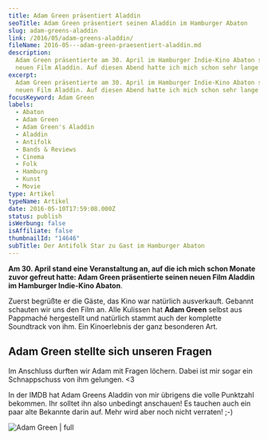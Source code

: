 ```yaml
---
title: Adam Green präsentiert Aladdin
seoTitle: Adam Green präsentiert seinen Aladdin im Hamburger Abaton
slug: adam-greens-aladdin
link: /2016/05/adam-greens-aladdin/
fileName: 2016-05---adam-green-praesentiert-aladdin.md
description:
  Adam Green präsentierte am 30. April im Hamburger Indie-Kino Abaton seinen
  neuen Film Aladdin. Auf diesen Abend hatte ich mich schon sehr lange gefreut.
excerpt:
  Adam Green präsentierte am 30. April im Hamburger Indie-Kino Abaton seinen
  neuen Film Aladdin. Auf diesen Abend hatte ich mich schon sehr lange gefreut.
focusKeyword: Adam Green
labels:
  - Abaton
  - Adam Green
  - Adam Green's Aladdin
  - Aladdin
  - Antifolk
  - Bands & Reviews
  - Cinema
  - Folk
  - Hamburg
  - Kunst
  - Movie
type: Artikel
typeName: Artikel
date: 2016-05-10T17:59:08.000Z
status: publish
isWerbung: false
isAffiliate: false
thumbnailId: "14646"
subTitle: Der Antifolk Star zu Gast im Hamburger Abaton
---
```


<strong>Am 30. April stand eine Veranstaltung an, auf die ich mich schon Monate
zuvor gefreut hatte: Adam Green präsentierte seinen neuen Film Aladdin im
Hamburger Indie-Kino Abaton</strong>.

Zuerst begrüßte er die Gäste, das Kino war natürlich ausverkauft. Gebannt
schauten wir uns den Film an. Alle Kulissen hat <strong>Adam Green</strong>
selbst aus Pappmaché hergestellt und natürlich stammt auch der komplette
Soundtrack von ihm. Ein Kinoerlebnis der ganz besonderen Art.

## Adam Green stellte sich unseren Fragen

Im Anschluss durften wir Adam mit Fragen löchern. Dabei ist mir sogar ein
Schnappschuss von ihm gelungen. &lt;3

In der IMDB hat Adam Greens Aladdin von mir übrigens die volle Punktzahl
bekommen. Ihr solltet ihn also unbedingt anschauen! Es tauchen auch ein paar
alte Bekannte darin auf. Mehr wird aber noch nicht verraten! ;-)

![Adam Green | full](http://cardamonchai.com/wp-content/uploads/2016/05/26644858502_850a7a7e80_z.jpg)

[](/2015/03/die-ultimative-vegane-festivalliste)
